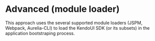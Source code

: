 # Advanced (module loader)

This approach uses the several supported module loaders (JSPM, Webpack, Aurelia-CLI) to load the KendoUI SDK (or its subsets) in the application bootstraping process.
